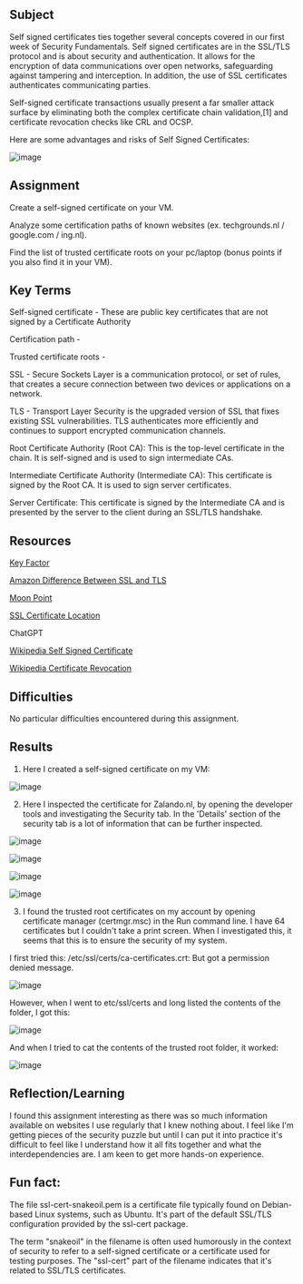 ##  Subject
Self signed certificates ties together several concepts covered in our first week of Security Fundamentals.  Self signed certificates are in the SSL/TLS protocol and is about security and authentication. It allows for the encryption of data communications over open networks, safeguarding against tampering and interception.  In addition, the use of SSL certificates authenticates communicating parties.  

Self-signed certificate transactions usually present a far smaller attack surface by eliminating both the complex certificate chain validation,[1] and certificate revocation checks like CRL and OCSP.

Here are some advantages and risks of Self Signed Certificates:

![image](https://github.com/techgrounds/cloud-assignments-E28MS/assets/151161141/ed8d280c-e1d5-4c2e-8f2b-1744b2bdd97f)


##  Assignment

Create a self-signed certificate on your VM.

Analyze some certification paths of known websites (ex. techgrounds.nl / google.com / ing.nl).

Find the list of trusted certificate roots on your pc/laptop (bonus points if you also find it in your VM).

##  Key Terms

Self-signed certificate - These are public key certificates that are not signed by a Certificate Authority

Certification path - 

Trusted certificate roots - 

SSL -  Secure Sockets Layer is a communication protocol, or set of rules, that creates a secure connection between two devices or applications on a network. 

TLS -  Transport Layer Security is the upgraded version of SSL that fixes existing SSL vulnerabilities. TLS authenticates more efficiently and continues to support encrypted communication channels.

Root Certificate Authority (Root CA): This is the top-level certificate in the chain. It is self-signed and is used to sign intermediate CAs.

Intermediate Certificate Authority (Intermediate CA): This certificate is signed by the Root CA. It is used to sign server certificates.

Server Certificate: This certificate is signed by the Intermediate CA and is presented by the server to the client during an SSL/TLS handshake.



##  Resources

[Key Factor](https://www.keyfactor.com/blog/self-signed-certificate-risks/)

[Amazon Difference Between SSL and TLS](https://aws.amazon.com/compare/the-difference-between-ssl-and-tls/#:~:text=SSL%20is%20technology%20your%20applications,that%20fixes%20existing%20SSL%20vulnerabilities.)

[Moon Point](https://support.moonpoint.com/os/windows/certificates/trusted_root.php)

[SSL Certificate Location](https://serverfault.com/questions/62496/ssl-certificate-location-on-unix-linux)

ChatGPT

[Wikipedia Self Signed Certificate](https://en.wikipedia.org/wiki/Self-signed_certificate)

[Wikipedia Certificate Revocation](https://en.wikipedia.org/wiki/Certificate_revocation)



##  Difficulties

No particular difficulties encountered during this assignment.

##  Results

1.  Here I created a self-signed certificate on my VM:  

![image](https://github.com/techgrounds/cloud-assignments-E28MS/assets/151161141/ed843398-2ed0-48eb-a268-3e3a2a7ad699)

2.  Here I inspected the certificate for Zalando.nl, by opening the developer tools and investigating the Security tab.  In the 'Details' section of the security tab is a lot of information that can be further inspected.

   ![image](https://github.com/techgrounds/cloud-assignments-E28MS/assets/151161141/6be55b2d-64b6-47b5-aac6-9abc7ccc458c)
   

   ![image](https://github.com/techgrounds/cloud-assignments-E28MS/assets/151161141/3b8c0ebb-c0ed-4ec1-a09a-4838f2ab0217)
   

   ![image](https://github.com/techgrounds/cloud-assignments-E28MS/assets/151161141/0b18f73e-a2c0-4ab5-b958-b3fea9910609)

   
   ![image](https://github.com/techgrounds/cloud-assignments-E28MS/assets/151161141/3b5b60f2-1938-40a9-b4fe-63f4524873b7)

3.  I found the trusted root certificates on my account by opening certificate manager (certmgr.msc) in the Run command line.  I have 64 certificates but I couldn't take a print screen. When I investigated this, it seems that this is to ensure the security of my system.

I first tried this: /etc/ssl/certs/ca-certificates.crt:   But got a permission denied message.


![image](https://github.com/techgrounds/cloud-assignments-E28MS/assets/151161141/072ac071-88f8-47d8-9b46-bc16e1009faf)



However, when I went to etc/ssl/certs and long listed the contents of the folder, I got this:

![image](https://github.com/techgrounds/cloud-assignments-E28MS/assets/151161141/c31eb91f-a088-4f8b-86a0-b40472cd3a28)

And when I tried to cat the contents of the trusted root folder, it worked:

![image](https://github.com/techgrounds/cloud-assignments-E28MS/assets/151161141/af4edcb3-e9ab-4f7d-8b0d-d536d00f40b5)


##  Reflection/Learning
I found this assignment interesting as there was so much information available on websites I use regularly that I knew nothing about.  I feel like I'm getting pieces of the security puzzle but until I can put it into practice it's difficult to feel like I understand how it all fits together and what the interdependencies are.  I am keen to get more hands-on experience.


##  Fun fact:

The file ssl-cert-snakeoil.pem is a certificate file typically found on Debian-based Linux systems, such as Ubuntu. It's part of the default SSL/TLS configuration provided by the ssl-cert package.


The term "snakeoil" in the filename is often used humorously in the context of security to refer to a self-signed certificate or a certificate used for testing purposes. The "ssl-cert" part of the filename indicates that it's related to SSL/TLS certificates.
